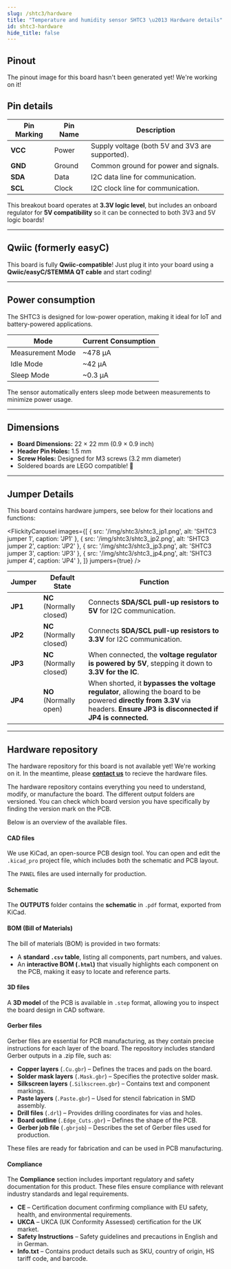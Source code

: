 ```yaml
---
slug: /shtc3/hardware
title: "Temperature and humidity sensor SHTC3 \u2013 Hardware details"
id: shtc3-hardware
hide_title: false
---
```

## Pinout

<ErrorBox>The pinout image for this board hasn't been generated yet! We're working on it!</ErrorBox>

## Pin details

| Pin Marking | Pin Name | Description                                     |
| ----------- | -------- | ----------------------------------------------- |
| **VCC**     | Power    | Supply voltage (both 5V and 3V3 are supported). |
| **GND**     | Ground   | Common ground for power and signals.            |
| **SDA**     | Data     | I2C data line for communication.                |
| **SCL**     | Clock    | I2C clock line for communication.               |

<InfoBox>This breakout board operates at **3.3V logic level**, but includes an onboard regulator for **5V compatibility** so it can be connected to both 3V3 and 5V logic boards!</InfoBox>

---

## Qwiic (formerly easyC)  

<CenteredImage src="/img/easyc_transparent.png" alt="EasyC/qwiic cable" width="550px" />
 
<InfoBox> This board is fully **Qwiic-compatible**! Just plug it into your board using a **Qwiic/easyC/STEMMA QT cable** and start coding! </InfoBox>

<QuickLink 
  title="Qwiic (formerly easyC) details and specifications" 
  description="Learn about hardware specifications, compatibility, and usage of the Qwiic connector." 
  url="/qwiic" 
/>

---

## Power consumption

The SHTC3 is designed for low-power operation, making it ideal for IoT and battery-powered applications.  

| Mode             | Current Consumption |
| ---------------- | ------------------- |
| Measurement Mode | ~478 µA             |
| Idle Mode        | ~42 µA              |
| Sleep Mode       | ~0.3 µA             |

The sensor automatically enters sleep mode between measurements to minimize power usage.  

---

## Dimensions

- **Board Dimensions:** 22 × 22 mm (0.9 × 0.9 inch)  
- **Header Pin Holes:** 1.5 mm  
- **Screw Holes:** Designed for M3 screws (3.2 mm diameter)  
- Soldered boards are LEGO compatible! 🧱 

---

## Jumper Details

This board contains hardware jumpers, see below for their locations and functions:

<FlickityCarousel
  images={[
    { src: '/img/shtc3/shtc3_jp1.png', alt: 'SHTC3 jumper 1', caption: 'JP1' },
    { src: '/img/shtc3/shtc3_jp2.png', alt: 'SHTC3 jumper 2', caption: 'JP2' },
    { src: '/img/shtc3/shtc3_jp3.png', alt: 'SHTC3 jumper 3', caption: 'JP3' },
    { src: '/img/shtc3/shtc3_jp4.png', alt: 'SHTC3 jumper 4', caption: 'JP4' },
  ]}
  jumpers={true}
/>

| Jumper  | Default State            | Function                                                                                                      |
| ------- | ------------------------ | ------------------------------------------------------------------------------------------------------------- |
| **JP1** | **NC** (Normally closed) | Connects **SDA/SCL pull-up resistors to 5V** for I2C communication.                                           |
| **JP2** | **NC** (Normally closed) | Connects **SDA/SCL pull-up resistors to 3.3V** for I2C communication.                                         |
| **JP3** | **NC** (Normally closed) | When connected, the **voltage regulator is powered by 5V**, stepping it down to **3.3V for the IC**.          |
| **JP4** | **NO** (Normally open)   | When shorted, it **bypasses the voltage regulator**, allowing the board to be powered **directly from 3.3V** via headers. **Ensure JP3 is disconnected if JP4 is connected.** |

---

## Hardware repository

<WarningBox>The hardware repository for this board is not available yet! We're working on it. In the meantime, please [**contact us**](https://soldered.com/contact/) to recieve the hardware files.</WarningBox>

The hardware repository contains everything you need to understand, modify, or manufacture the board. The different output folders are versioned. You can check which board version you have specifically by finding the version mark on the PCB.

Below is an overview of the available files.  

#### CAD files

We use KiCad, an open-source PCB design tool. You can open and edit the `.kicad_pro` project file, which includes both the schematic and PCB layout.  

The `PANEL` files are used internally for production.  

#### Schematic

The **OUTPUTS** folder contains the **schematic** in `.pdf` format, exported from KiCad.

#### BOM (Bill of Materials)

The bill of materials (BOM) is provided in two formats:  

- A **standard `.csv` table**, listing all components, part numbers, and values.  
- An **interactive BOM (`.html`)** that visually highlights each component on the PCB, making it easy to locate and reference parts.  


#### 3D files

A **3D model** of the PCB is available in `.step` format, allowing you to inspect the board design in CAD software.  

#### Gerber files 

Gerber files are essential for PCB manufacturing, as they contain precise instructions for each layer of the board. The repository includes standard Gerber outputs in a .zip file, such as:  

- **Copper layers** (`.Cu.gbr`) – Defines the traces and pads on the board.  
- **Solder mask layers** (`.Mask.gbr`) – Specifies the protective solder mask.  
- **Silkscreen layers** (`.Silkscreen.gbr`) – Contains text and component markings.  
- **Paste layers** (`.Paste.gbr`) – Used for stencil fabrication in SMD assembly.  
- **Drill files** (`.drl`) – Provides drilling coordinates for vias and holes.  
- **Board outline** (`.Edge_Cuts.gbr`) – Defines the shape of the PCB.  
- **Gerber job file** (`.gbrjob`) – Describes the set of Gerber files used for production.  

These files are ready for fabrication and can be used in PCB manufacturing.

#### Compliance  

The **Compliance** section includes important regulatory and safety documentation for this product. These files ensure compliance with relevant industry standards and legal requirements.  

- **CE** – Certification document confirming compliance with EU safety, health, and environmental requirements.  
- **UKCA** – UKCA (UK Conformity Assessed) certification for the UK market.  
- **Safety Instructions** – Safety guidelines and precautions in English and in German.
- **Info.txt** – Contains product details such as SKU, country of origin, HS tariff code, and barcode.  
